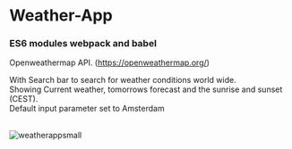 <h1>Weather-App</h1>
<h3>ES6 modules webpack and babel</h3>

Openweathermap API. (https://openweathermap.org/)<br>

With Search bar to search for weather conditions world wide. <br>
Showing Current weather, tomorrows forecast and the sunrise and sunset (CEST).<br>
Default input parameter set to Amsterdam<br><br>

![weatherappsmall](https://user-images.githubusercontent.com/38325801/129147942-4b4719a8-b392-44c2-913b-555f97a1d41f.png)
